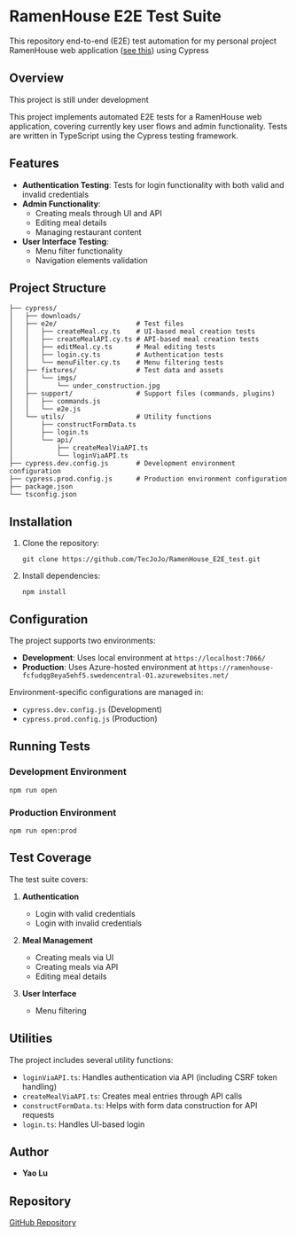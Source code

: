 # RamenHouse E2E Test Suite

This repository end-to-end (E2E) test automation for my personal project RamenHouse web application ([see this](https://github.com/TecJoJo/RamenHouse)) using Cypress

## Overview

This project is still under development

This project implements automated E2E tests for a RamenHouse web application, covering currently key user flows and admin functionality. Tests are written in TypeScript using the Cypress testing framework.

## Features

- **Authentication Testing**: Tests for login functionality with both valid and invalid credentials
- **Admin Functionality**:
  - Creating meals through UI and API
  - Editing meal details
  - Managing restaurant content
- **User Interface Testing**:
  - Menu filter functionality
  - Navigation elements validation

## Project Structure

```
├── cypress/
│   ├── downloads/
│   ├── e2e/                    # Test files
│   │   ├── createMeal.cy.ts    # UI-based meal creation tests
│   │   ├── createMealAPI.cy.ts # API-based meal creation tests
│   │   ├── editMeal.cy.ts      # Meal editing tests
│   │   ├── login.cy.ts         # Authentication tests
│   │   └── menuFilter.cy.ts    # Menu filtering tests
│   ├── fixtures/               # Test data and assets
│   │   └── imgs/
│   │       └── under_construction.jpg
│   ├── support/                # Support files (commands, plugins)
│   │   ├── commands.js
│   │   └── e2e.js
│   └── utils/                  # Utility functions
│       ├── constructFormData.ts
│       ├── login.ts
│       └── api/
│           ├── createMealViaAPI.ts
│           └── loginViaAPI.ts
├── cypress.dev.config.js       # Development environment configuration
├── cypress.prod.config.js      # Production environment configuration
├── package.json
└── tsconfig.json
```

## Installation

1. Clone the repository:

   ```
   git clone https://github.com/TecJoJo/RamenHouse_E2E_test.git
   ```

2. Install dependencies:
   ```
   npm install
   ```

## Configuration

The project supports two environments:

- **Development**: Uses local environment at `https://localhost:7066/`
- **Production**: Uses Azure-hosted environment at `https://ramenhouse-fcfudqg8eya5ehf5.swedencentral-01.azurewebsites.net/`

Environment-specific configurations are managed in:

- `cypress.dev.config.js` (Development)
- `cypress.prod.config.js` (Production)

## Running Tests

### Development Environment

```
npm run open
```

### Production Environment

```
npm run open:prod
```

## Test Coverage

The test suite covers:

1. **Authentication**

   - Login with valid credentials
   - Login with invalid credentials

2. **Meal Management**

   - Creating meals via UI
   - Creating meals via API
   - Editing meal details

3. **User Interface**
   - Menu filtering

## Utilities

The project includes several utility functions:

- `loginViaAPI.ts`: Handles authentication via API (including CSRF token handling)
- `createMealViaAPI.ts`: Creates meal entries through API calls
- `constructFormData.ts`: Helps with form data construction for API requests
- `login.ts`: Handles UI-based login

## Author

- **Yao Lu**

## Repository

[GitHub Repository](https://github.com/TecJoJo/RamenHouse_E2E_test)
